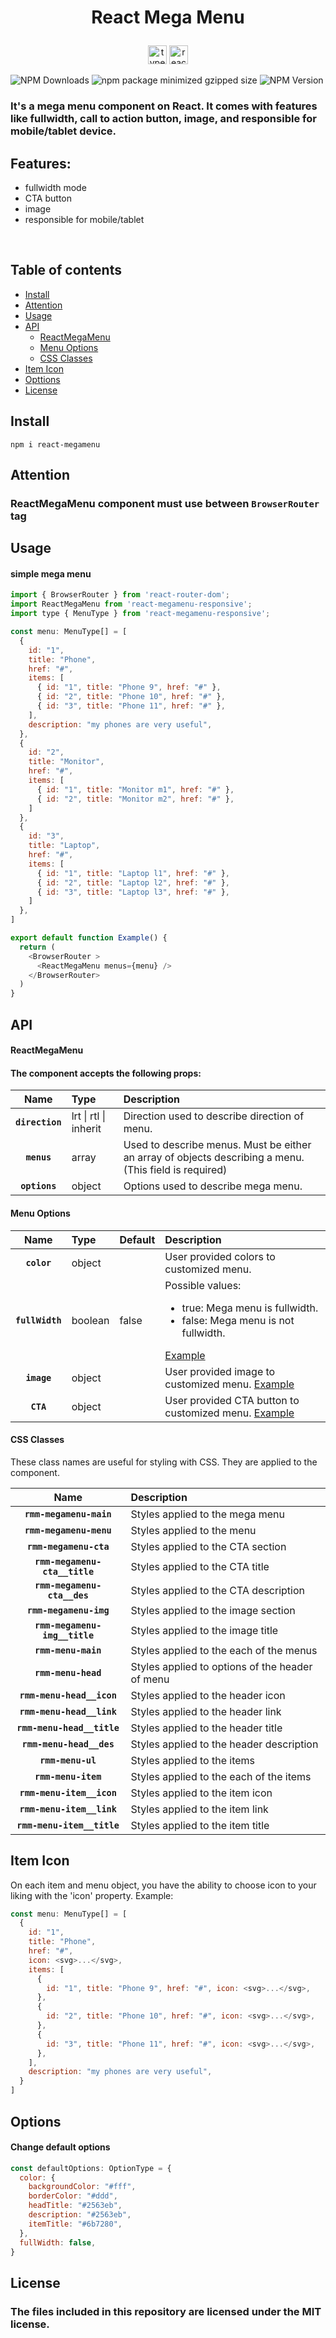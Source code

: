 # <p align="center">React Mega Menu</p>

<p align="center">
<img height="30" alt="typescript" src="https://raw.githubusercontent.com/danielcranney/readme-generator/main/public/icons/skills/typescript-colored.svg">
<img height="30" alt="react" src="https://raw.githubusercontent.com/danielcranney/readme-generator/main/public/icons/skills/react-colored.svg">
</p>


![NPM Downloads](https://img.shields.io/npm/dw/react-megamenu-responsive)
![npm package minimized gzipped size](https://img.shields.io/bundlejs/size/react-megamenu-responsive)
![NPM Version](https://img.shields.io/npm/v/react-megamenu-responsive)


### It's a mega menu component on React. It comes with features like fullwidth, call to action button, image, and responsible for mobile/tablet device.


## Features:

- fullwidth mode
- CTA button
- image
- responsible for mobile/tablet

<br/>

## Table of contents

- [Install](#install)
- [Attention](#attention)
- [Usage](#usage)
- [API](#api)
    - [ReactMegaMenu](#reactmegamenu)
    - [Menu Options](#menu-options)
    - [CSS Classes](#css-classes)
- [Item Icon](#item-icon)
- [Opttions](#options)
- [License](#license)

## Install

`npm i react-megamenu`

## Attention
### ReactMegaMenu component must use between **`BrowserRouter`** tag

## Usage

#### simple mega menu

``` js
import { BrowserRouter } from 'react-router-dom';
import ReactMegaMenu from 'react-megamenu-responsive';
import type { MenuType } from 'react-megamenu-responsive';

const menu: MenuType[] = [
  {
    id: "1",
    title: "Phone",
    href: "#",
    items: [
      { id: "1", title: "Phone 9", href: "#" },
      { id: "2", title: "Phone 10", href: "#" },
      { id: "3", title: "Phone 11", href: "#" },
    ],
    description: "my phones are very useful",
  },
  {
    id: "2",
    title: "Monitor",
    href: "#",
    items: [
      { id: "1", title: "Monitor m1", href: "#" },
      { id: "2", title: "Monitor m2", href: "#" },
    ]
  },
  {
    id: "3",
    title: "Laptop",
    href: "#",
    items: [
      { id: "1", title: "Laptop l1", href: "#" },
      { id: "2", title: "Laptop l2", href: "#" },
      { id: "3", title: "Laptop l3", href: "#" },
    ]
  },
]

export default function Example() {
  return (
    <BrowserRouter >
      <ReactMegaMenu menus={menu} />
    </BrowserRouter>
  )
}
```

## API

#### ReactMegaMenu

#### The component accepts the following props:

|Name|Type|Description
|:--:|:-----|:-----|
|**`direction`**|lrt \| rtl \| inherit|Direction used to describe direction of menu.
|**`menus`**|array|Used to describe menus. Must be either an array of objects describing a menu. (This field is required)
|**`options`**|object|Options used to describe mega menu.


#### Menu Options

|Name|Type|Default|Description
|:--:|:-----|:--|:-----|
|**`color`**|object||User provided colors to customized menu.
|**`fullWidth`**|boolean|false|Possible values:<p><ul><li>true: Mega menu is fullwidth.</li><li>false: Mega menu is not fullwidth.</li></ul></p> [Example](https://github.com/alirezamirahmadi/react-megamenu/blob/master/examples/fullWidthExample/FullWidthExample.tsx)
|**`image`**|object||User provided image to customized menu. [Example](https://github.com/alirezamirahmadi/react-megamenu/blob/master/examples/imageExample/ImageExample.tsx)
|**`CTA`**|object||User provided CTA button to customized menu. [Example](https://github.com/alirezamirahmadi/react-megamenu/blob/master/examples/CTAExample/CTAExample.tsx)

#### CSS Classes

These class names are useful for styling with CSS. They are applied to the component.

|Name|Description
|:--:|:-----|
|**`rmm-megamenu-main`**|Styles applied to the mega menu|
|**`rmm-megamenu-menu`**|Styles applied to the menu|
|**`rmm-megamenu-cta`**|Styles applied to the CTA section|
|**`rmm-megamenu-cta__title`**|Styles applied to the CTA title|
|**`rmm-megamenu-cta__des`**|Styles applied to the CTA description|
|**`rmm-megamenu-img`**|Styles applied to the image section|
|**`rmm-megamenu-img__title`**|Styles applied to the image title|
|**`rmm-menu-main`**|Styles applied to the each of the menus |
|**`rmm-menu-head`**|Styles applied to options of the header of menu|
|**`rmm-menu-head__icon`**|Styles applied to the header icon|
|**`rmm-menu-head__link`**|Styles applied to the header link|
|**`rmm-menu-head__title`**|Styles applied to the header title|
|**`rmm-menu-head__des`**|Styles applied to the header description|
|**`rmm-menu-ul`**|Styles applied to the items|
|**`rmm-menu-item`**|Styles applied to the each of the items|
|**`rmm-menu-item__icon`**|Styles applied to the item icon|
|**`rmm-menu-item__link`**|Styles applied to the item link|
|**`rmm-menu-item__title`**|Styles applied to the item title|

## Item Icon

On each item and menu object, you have the ability to choose icon to your liking with the 'icon' property. Example:

```js
const menu: MenuType[] = [
  {
    id: "1",
    title: "Phone",
    href: "#",
    icon: <svg>...</svg>,
    items: [
      {
        id: "1", title: "Phone 9", href: "#", icon: <svg>...</svg>,
      },
      {
        id: "2", title: "Phone 10", href: "#", icon: <svg>...</svg>,
      },
      {
        id: "3", title: "Phone 11", href: "#", icon: <svg>...</svg>,
      },
    ],
    description: "my phones are very useful",
  }
]
```

## Options

#### Change default options

``` js
const defaultOptions: OptionType = {
  color: {
    backgroundColor: "#fff",
    borderColor: "#ddd",
    headTitle: "#2563eb",
    description: "#2563eb",
    itemTitle: "#6b7280",
  },
  fullWidth: false,
}
```

## License

### The files included in this repository are licensed under the MIT license.
